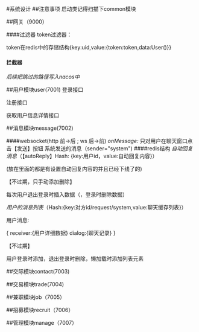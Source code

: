 #系统设计
##注意事项
启动类记得扫描下common模块

##网关（9000）

####过滤器
token过滤器：

token在redis中的存储结构{key:uid,value:{token:token,data:User()}}
#### 拦截器
*后续把跳过的路径写入nacos中*

##用户模块user(7001)
登录接口

注册接口

获取用户信息详情接口

##消息模块message(7002)

####websocket(http 前->后 ; ws 后->前)
*onMessage:*
只对用户在聊天窗口点击【发送】按钮
系统发送的消息（sender="system")
####redis结构
*自动回复消息*（【autoReply】Hash: {key:用户id，value:自动回复内容}）
    
(放在里面的都是有设置自动回复内容的并且已经下线了的)

【不过期，只手动添加删除】

每次用户退出登录时插入数据（，登录时删除数据）

*用户的消息列表*（Hash:{key:对方id/request/system,value:聊天缓存列表}）

用户消息:

{
    receiver:{用户详细数据}
    dialog:{聊天记录}
}



【不过期】

用户登录时添加，退出登录时删除，懒加载时添加列表元素



##交际模块contact(7003)

##交易模块trade(7004)

##兼职模块job（7005）

##招募模块recruit（7006）

##管理模块manage（7007）